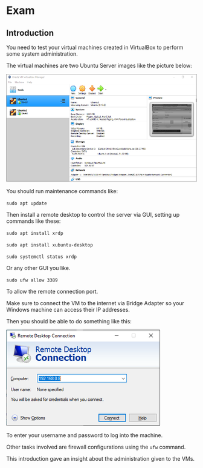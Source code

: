 # Exam

## Introduction

You need to test your virtual machines created in VirtualBox to perform some
system administration.

The virtual machines are two Ubuntu Server images like the picture below:

![VirtualBox VMs](screenshots/virtualbox-vms.png)

You should run maintenance commands like:

`sudo apt update`

Then install a remote desktop to control the server via GUI, setting up commands
like these:

`sudo apt install xrdp`

`sudo apt install xubuntu-desktop`

`sudo systemctl status xrdp`

Or any other GUI you like.

`sudo ufw allow 3389`

To allow the remote connection port.

Make sure to connect the VM to the internet via Bridge Adapter so your Windows
machine can access their IP addresses.

Then you should be able to do something like this:

![Windows RDC](screenshots/windows-rdc.png)

To enter your username and password to log into the machine.

Other tasks involved are firewall configurations using the `ufw` command.

This introduction gave an insight about the administration given to the VMs.
